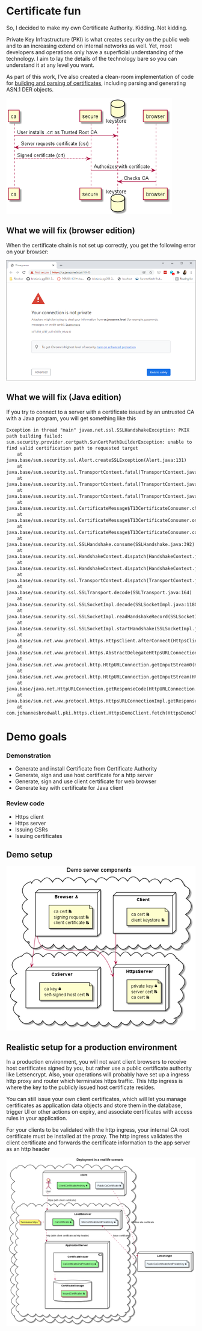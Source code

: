 # Certificate  fun

So, I decided to make my own Certificate Authority. Kidding. Not kidding.

Private Key Infrastructure (PKI) is what creates security on the public web and to an increasing extend on internal networks as well. Yet, most developers and operations only have a superficial understanding of the technology. I aim to lay the details of the technology bare so you can understand it at any level you want.

As part of this work, I've also created a clean-room implementation of code for [building and parsing of certificates](liquidpki/README.md), including parsing and generating ASN.1 DER objects.

![Issuing certificates](docs/sequence.png)


## What we will fix (browser edition)

When the certificate chain is not set up correctly, you get the following error on your browser:

![Browser with certificate error](docs/browser-invalid-ca.png)

## What we will fix (Java edition)

If you try to connect to a server with a certificate issued by an untrusted CA with a Java program, you will get something like this

```
Exception in thread "main" javax.net.ssl.SSLHandshakeException: PKIX path building failed: sun.security.provider.certpath.SunCertPathBuilderException: unable to find valid certification path to requested target
	at java.base/sun.security.ssl.Alert.createSSLException(Alert.java:131)
	at java.base/sun.security.ssl.TransportContext.fatal(TransportContext.java:320)
	at java.base/sun.security.ssl.TransportContext.fatal(TransportContext.java:263)
	at java.base/sun.security.ssl.TransportContext.fatal(TransportContext.java:258)
	at java.base/sun.security.ssl.CertificateMessage$T13CertificateConsumer.checkServerCerts(CertificateMessage.java:1324)
	at java.base/sun.security.ssl.CertificateMessage$T13CertificateConsumer.onConsumeCertificate(CertificateMessage.java:1199)
	at java.base/sun.security.ssl.CertificateMessage$T13CertificateConsumer.consume(CertificateMessage.java:1146)
	at java.base/sun.security.ssl.SSLHandshake.consume(SSLHandshake.java:392)
	at java.base/sun.security.ssl.HandshakeContext.dispatch(HandshakeContext.java:441)
	at java.base/sun.security.ssl.HandshakeContext.dispatch(HandshakeContext.java:419)
	at java.base/sun.security.ssl.TransportContext.dispatch(TransportContext.java:177)
	at java.base/sun.security.ssl.SSLTransport.decode(SSLTransport.java:164)
	at java.base/sun.security.ssl.SSLSocketImpl.decode(SSLSocketImpl.java:1180)
	at java.base/sun.security.ssl.SSLSocketImpl.readHandshakeRecord(SSLSocketImpl.java:1091)
	at java.base/sun.security.ssl.SSLSocketImpl.startHandshake(SSLSocketImpl.java:402)
	at java.base/sun.net.www.protocol.https.HttpsClient.afterConnect(HttpsClient.java:567)
	at java.base/sun.net.www.protocol.https.AbstractDelegateHttpsURLConnection.connect(AbstractDelegateHttpsURLConnection.java:187)
	at java.base/sun.net.www.protocol.http.HttpURLConnection.getInputStream0(HttpURLConnection.java:1581)
	at java.base/sun.net.www.protocol.http.HttpURLConnection.getInputStream(HttpURLConnection.java:1509)
	at java.base/java.net.HttpURLConnection.getResponseCode(HttpURLConnection.java:527)
	at java.base/sun.net.www.protocol.https.HttpsURLConnectionImpl.getResponseCode(HttpsURLConnectionImpl.java:330)
	at com.johannesbrodwall.pki.https.client.HttpsDemoClient.fetch(HttpsDemoClient.java:41)
```

# Demo goals

### Demonstration

* Generate and install Certificate from Certificate Authority
* Generate, sign and use host certificate for a http server
* Generate, sign and use client certificate for web browser
* Generate key with certificate for Java client

### Review code

* Https client
* Https server
* Issuing CSRs
* Issuing certificates



## Demo setup

![](docs/demo.png)


## Realistic setup for a production environment

In a production environment, you will not want client browsers to receive host certificates signed by you, but rather use a public certificate authority like Letsencrypt. Also, your operations will probably have set up a ingress http proxy and router which terminates https traffic. This http ingress is where the key to the publicly issued host certificate resides.

You can still issue your own client certificates, which will let you manage certificates as application data objects and store them in the database, trigger UI or other actions on expiry, and associate certificates with access rules in your application.

For your clients to be validated with the http ingress, your internal CA root certificate must be installed at the proxy. The http ingress validates the client certificate and forwards the certificate information to the app server as an http header

![](docs/deployment.png)

